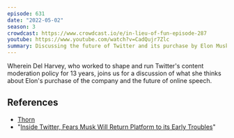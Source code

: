 ```yaml
---
episode: 631
date: "2022-05-02"
season: 3
crowdcast: https://www.crowdcast.io/e/in-lieu-of-fun-episode-287
youtube: https://www.youtube.com/watch?v=CadQujr7Zlc
summary: Discussing the future of Twitter and its purchase by Elon Musk
---
```

Wherein Del Harvey, who worked to shape and run Twitter's content moderation policy for 13 years, joins us for a discussion of what she thinks about Elon's purchase of the company and the future of online speech.

## References

- [Thorn](https://www.thorn.org/)
- "[Inside Twitter, Fears Musk Will Return Platform to its Early Troubles][article]"

[article]: https://www.nytimes.com/2022/04/28/technology/twitter-musk-content-moderators.html
